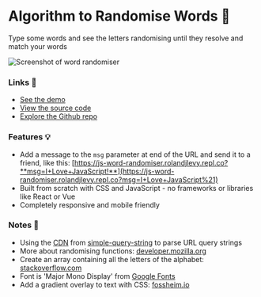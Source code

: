 # Algorithm to Randomise Words 💫 

Type some words and see the letters randomising until they resolve and match your words

![Screenshot of word randomiser](https://github.com/rolandjlevy/js-word-randomiser/blob/master/images/screenshot.png?raw=true "Screenshot of word randomiser")

### Links 🔗
- [See the demo](https://js-word-randomiser.rolandjlevy.repl.co/)
- [View the source code](https://repl.it/@RolandJLevy/js-word-randomiser)
- [Explore the Github repo](https://github.com/rolandjlevy/js-word-randomiser)

### Features 💡
- Add a message to the `msg` parameter at end of the URL and send it to a friend, like this: [https://js-word-randomiser.rolandjlevy.repl.co?**msg=I+Love+JavaScript!**](https://js-word-randomiser.rolandjlevy.repl.co?msg=I+Love+JavaScript%21)
- Built from scratch with CSS and JavaScript - no frameworks or libraries like React or Vue
- Completely responsive and mobile friendly

### Notes 📝
- Using the [CDN](https://www.jsdelivr.com/package/npm/simple-query-string) from [simple-query-string](https://www.npmjs.com/package/simple-query-string) to parse URL query strings
- More about randomising functions: [developer.mozilla.org](https://developer.mozilla.org/en-US/docs/Web/JavaScript/Reference/Global_Objects/Math/random)
- Create an array containing all the letters of the alphabet: [stackoverflow.com](https://stackoverflow.com/questions/12376870/create-an-array-of-characters-from-specified-range)
- Font is 'Major Mono Display' from [Google Fonts](https://fonts.google.com/)
- Add a gradient overlay to text with CSS: [fossheim.io](https://fossheim.io/writing/posts/css-text-gradient/)